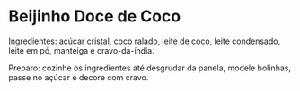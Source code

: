 # Beijinho Doce de Coco

Ingredientes: açúcar cristal, coco ralado, leite de coco, leite condensado, leite em pó, manteiga e cravo-da-índia.

Preparo: cozinhe os ingredientes até desgrudar da panela, modele bolinhas, passe no açúcar e decore com cravo.
